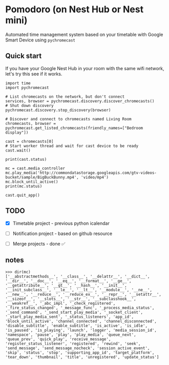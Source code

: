 # Pomodoro (on Nest Hub or Nest mini)
Automated time management system based on your timetable with Google Smart Device using `pychromecast`

## Quick start

If you have your Google Nest Hub in your room with the same wifi network, let's try this see if it works.
```
import time
import pychromecast

# List chromecasts on the network, but don't connect
services, browser = pychromecast.discovery.discover_chromecasts()
# Shut down discovery
pychromecast.discovery.stop_discovery(browser)

# Discover and connect to chromecasts named Living Room
chromecasts, browser = pychromecast.get_listed_chromecasts(friendly_names=["Bedroom display"])

cast = chromecasts[0]
# Start worker thread and wait for cast device to be ready
cast.wait()

print(cast.status)

mc = cast.media_controller
mc.play_media('http://commondatastorage.googleapis.com/gtv-videos-bucket/sample/BigBuckBunny.mp4', 'video/mp4')
mc.block_until_active()
print(mc.status)

cast.quit_app()
```

## TODO
- [x] Timetable project - previous python icalendar
- [ ] Notification project - based on github resource 
- [ ] Merge projects - done ✅ 


## notes
```
>>> dir(mc)
['__abstractmethods__', '__class__', '__delattr__', '__dict__', '__dir__', '__doc__', '__eq__', '__format__', '__ge__', '__getattribute__', '__gt__', '__hash__', '__init__', '__init_subclass__', '__le__', '__lt__', '__module__', '__ne__', '__new__', '__reduce__', '__reduce_ex__', '__repr__', '__setattr__', '__sizeof__', '__slots__', '__str__', '__subclasshook__', '__weakref__', '_abc_impl', '_check_registered', '_fire_status_changed', '_message_func', '_process_media_status', '_send_command', '_send_start_play_media', '_socket_client', '_start_play_media_sent', '_status_listeners', 'app_id', 'block_until_active', 'channel_connected', 'channel_disconnected', 'disable_subtitle', 'enable_subtitle', 'is_active', 'is_idle', 'is_paused', 'is_playing', 'launch', 'logger', 'media_session_id', 'namespace', 'pause', 'play', 'play_media', 'queue_next', 'queue_prev', 'quick_play', 'receive_message', 'register_status_listener', 'registered', 'rewind', 'seek', 'send_message', 'send_message_nocheck', 'session_active_event', 'skip', 'status', 'stop', 'supporting_app_id', 'target_platform', 'tear_down', 'thumbnail', 'title', 'unregistered', 'update_status']
```
